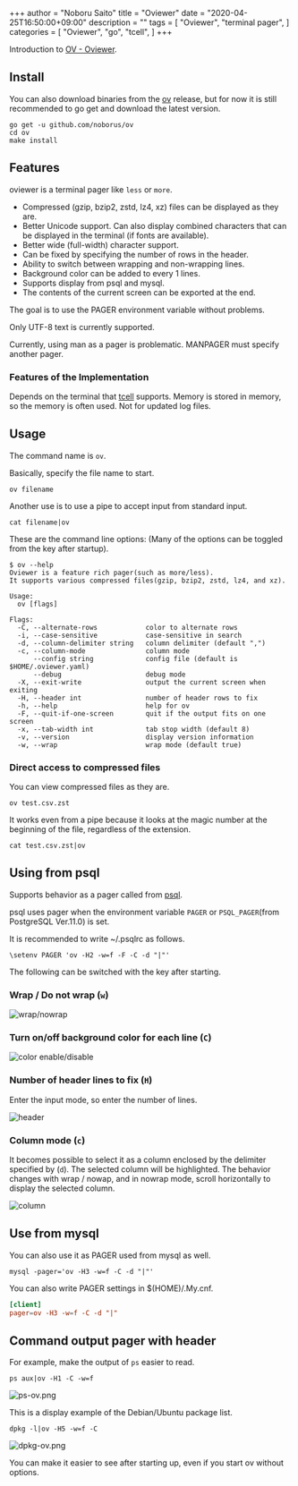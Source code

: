 +++
author = "Noboru Saito"
title = "Oviewer"
date = "2020-04-25T16:50:00+09:00"
description = ""
tags = [
    "Oviewer",
    "terminal pager",
]
categories = [
    "Oviewer",
    "go",
    "tcell",
]
+++

Introduction to [OV - Oviewer](https://github.com/noborus/ov).

## Install

You can also download binaries from the [ov](https://github.com/noborus/ov) release,
but for now it is still recommended to go get and download the latest version.

```console
go get -u github.com/noborus/ov
cd ov
make install
```

## Features

oviewer is a terminal pager like `less` or `more`.

* Compressed (gzip, bzip2, zstd, lz4, xz) files can be displayed as they are.
* Better Unicode support. Can also display combined characters that can be displayed in the terminal (if fonts are available).
* Better wide (full-width) character support.
* Can be fixed by specifying the number of rows in the header.
* Ability to switch between wrapping and non-wrapping lines.
* Background color can be added to every 1 lines.
* Supports display from psql and mysql.
* The contents of the current screen can be exported at the end.

The goal is to use the PAGER environment variable without problems.

Only UTF-8 text is currently supported.

Currently, using man as a pager is problematic.
MANPAGER must specify another pager.

### Features of the Implementation

Depends on the terminal that [tcell](https://github.com/gdamore/tcell) supports.
Memory is stored in memory, so the memory is often used.
Not for updated log files.

## Usage

The command name is `ov`.

Basically, specify the file name to start.

```console
ov filename
```

Another use is to use a pipe to accept input from standard input.

```console
cat filename|ov
```

These are the command line options:
(Many of the options can be toggled from the key after startup).

```console
$ ov --help
Oviewer is a feature rich pager(such as more/less).
It supports various compressed files(gzip, bzip2, zstd, lz4, and xz).

Usage:
  ov [flags]

Flags:
  -C, --alternate-rows            color to alternate rows
  -i, --case-sensitive            case-sensitive in search
  -d, --column-delimiter string   column delimiter (default ",")
  -c, --column-mode               column mode
      --config string             config file (default is $HOME/.oviewer.yaml)
      --debug                     debug mode
  -X, --exit-write                output the current screen when exiting
  -H, --header int                number of header rows to fix
  -h, --help                      help for ov
  -F, --quit-if-one-screen        quit if the output fits on one screen
  -x, --tab-width int             tab stop width (default 8)
  -v, --version                   display version information
  -w, --wrap                      wrap mode (default true)
```

### Direct access to compressed files

You can view compressed files as they are.

```console
ov test.csv.zst
```

It works even from a pipe because it looks at the magic number at the beginning of the file,
regardless of the extension.

```console
cat test.csv.zst|ov
```

## Using from psql

Supports behavior as a pager called from [psql](https://www.postgresql.jp/document/current/html/app-psql.html).

psql uses pager when the environment variable `PAGER` or `PSQL_PAGER`(from PostgreSQL Ver.11.0) is set.

It is recommended to write ~/.psqlrc as follows.

```.psqlrc
\setenv PAGER 'ov -H2 -w=f -F -C -d "|"'
```

The following can be switched with the key after starting.

### Wrap / Do not wrap (`w`)

![wrap/nowrap](https://raw.githubusercontent.com/noborus/oviewer/master/docs/ov-wrap.gif)

### Turn on/off background color for each line (`C`)

![color enable/disable](https://raw.githubusercontent.com/noborus/oviewer/master/docs/ov-color.gif)

### Number of header lines to fix (`H`)

Enter the input mode, so enter the number of lines.

![header](https://raw.githubusercontent.com/noborus/oviewer/master/docs/ov-header.gif)

### Column mode (`c`)

It becomes possible to select it as a column enclosed by the delimiter specified by (`d`).
The selected column will be highlighted.
The behavior changes with wrap / nowap, and in nowrap mode, scroll horizontally to display the selected column.

![column](https://raw.githubusercontent.com/noborus/oviewer/master/docs/ov-column.gif)

## Use from mysql

You can also use it as PAGER used from mysql as well.

```console
mysql -pager='ov -H3 -w=f -C -d "|"'
```

You can also write PAGER settings in $(HOME)/.My.cnf.

```$(HOME)/.my.cnf
[client]
pager=ov -H3 -w=f -C -d "|"
```

## Command output pager with header

For example, make the output of ` ps ` easier to read.

```console
ps aux|ov -H1 -C -w=f
```

![ps-ov.png](../ps-ov.png)

This is a display example of the Debian/Ubuntu package list.

```console
dpkg -l|ov -H5 -w=f -C
```

![dpkg-ov.png](../dpkg-ov.png)

You can make it easier to see after starting up, even if you start ov without options.
